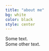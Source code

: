 ```yaml
---
title: "about me"
bg: white
color: black
style: center
---
```


<div class="row">
  <div class="col-md-8" markdown="1">
  Some text.
  </div>
  <div class="col-md-4" markdown="1">
  Some other text.
  </div>
</div>



<!--<span id="forkongithub">
  <a href="{{ site.source_link }}" class="bg-black">
    Fork me on GitHub
  </a>
</span>-->
